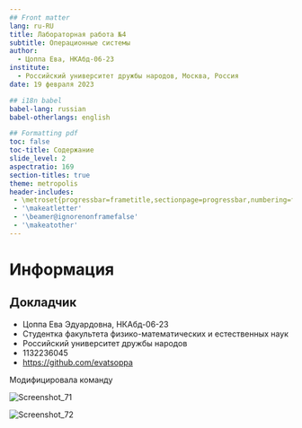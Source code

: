 ```yaml
---
## Front matter
lang: ru-RU
title: Лабораторная работа №4
subtitle: Операционные системы
author:
  - Цоппа Ева, НКАбд-06-23
institute:
  - Российский университет дружбы народов, Москва, Россия
date: 19 февраля 2023

## i18n babel
babel-lang: russian
babel-otherlangs: english

## Formatting pdf
toc: false
toc-title: Содержание
slide_level: 2
aspectratio: 169
section-titles: true
theme: metropolis
header-includes:
 - \metroset{progressbar=frametitle,sectionpage=progressbar,numbering=fraction}
 - '\makeatletter'
 - '\beamer@ignorenonframefalse'
 - '\makeatother'
---
```


# Информация

## Докладчик

  * Цоппа Ева Эдуардовна, НКАбд-06-23
  * Студентка факультета физико-математических и естественных наук
  * Российский университет дружбы народов
  * 1132236045
  * <https://github.com/evatsoppa>




Модифицировала команду 

![Screenshot_71](https://github.com/evatsoppa/study_2023-2024_arh-pc/assets/145338773/2ea7cb42-1fdd-4f84-b7e7-e87f980d7f15)

![Screenshot_72](https://github.com/evatsoppa/study_2023-2024_arh-pc/assets/145338773/869dca6a-b247-4752-a9ec-1685f130f256)
